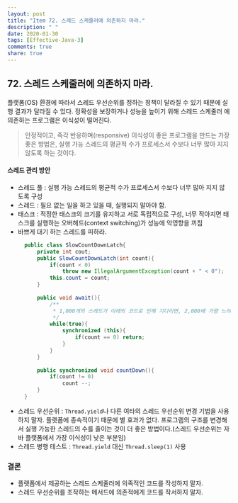 ```yaml
---
layout: post
title: "Item 72. 스레드 스케줄러에 의존하지 마라."
description: " "
date: 2020-01-30
tags: [Effective-Java-3]
comments: true
share: true
---
```


## 72. 스레드 스케줄러에 의존하지 마라.

플랫폼(OS) 환경에 따라서 스레드 우선순위를 정하는 정책이 달라질 수 있기 때문에 실행 결과가 달라질 수 있다.
정확성을 보장하거나 성능을 높이기 위해 스레드 스케줄러 에 의존하는 프로그램은 이식성이 떨어진다. 

> 안정적이고, 즉각 반응하며(responsive) 이식성이 좋은 프로그램을 만드는 가장 좋은 방법은,
> 실행 가능 스레드의 평균적 수가 프로세스서 수보다 너무 많아 지지 않도록 하는 것이다.


#### 스레드 관리 방안 
- 스레드 풀 : 실행 가능 스레드의 평균적 수가 프로세스서 수보다 너무 많아 지지 않도록 구성
- 스레드 : 필요 없는 일을 하고 있을 때, 실행되지 말아야 함.
- 태스크 : 적정한 태스크의 크기를 유지하고 서로 독립적으로 구성, 너무 작아지면 태스크를 실행하는 오버헤드(context switching)가 성능에 악영향을 끼침
- 바쁘게 대기 하는 스레드를 피하라.
  ```java
    public class SlowCountDownLatch{
        private int cout;
        public SlowCountDownLatch(int count){
            if(count < 0)
                throw new IllegalArgumentException(count + " < 0");
            this.count = count;
        }
        
        public void await(){
            /**
             * 1,000개의 스레드가 아래의 코드로 인해 기다리면, 2,000배 가량 느려짐
             */
            while(true){
                synchronized (this){
                    if(count == 0) return;
                }
            }
        }
        
        public synchronized void countDown(){
            if(count != 0)
                count --;
        }
    }
  ```
- 스레드 우선순위 : ```Thread.yield```나 다른 여타의 스레드 우선순위 변경 기법을 사용하지 말자. 플랫폼에 종속적이기 때문에 별 효과가 없다.
  프로그램의 구조를 변경해서 실행 가능한 스레드의 수를 줄이는 것이 더 좋은 방법이다.(스레드 우선순위는 자바 플랫폼에서 가장 이식성이 낮은 부분임)
- 스레드 병행 테스트 : ```Thread.yield``` 대신 ```Thread.sleep(1)``` 사용



### 결론
- 플랫폼에서 제공하는 스레드 스케줄러에 의족적인 코드를 작성하지 말자.
- 스레드 우선순위를 조작하는 메서드에 의존적에게 코드를 작서하지 말자.